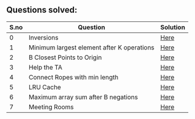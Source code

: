 ## Questions solved:

| S.no | Question | Solution |
| ---- | -------- | -------- |
|0| Inversions| [Here](/Codes/Heaps/Inversions.cpp)|
|1| Minimum largest element after K operations | [Here](/Codes/Heaps/Minimum-Largest-Element-After-K-Operations.cpp)|
|2| B Closest Points to Origin | [Here](/Codes/Heaps/B-Closest-Points-To-Origin.cpp)|
|3| Help the TA |[Here](/Codes/Heaps/Help-The-TA.cpp)|
|4| Connect Ropes with min length| [Here](/Codes/Heaps/Connect-Ropes-With-Minimum-Length.cpp)|
|5| LRU Cache | [Here](/Codes/Heaps/LRU-Cache.cpp)|
|6| Maximum array sum after B negations | [Here](/Codes/Heaps/Maximum-Array-Sum-After-B-Negations.cpp)|
|7| Meeting Rooms| [Here](/Codes/Heaps/Meeting-Rooms.cpp)|